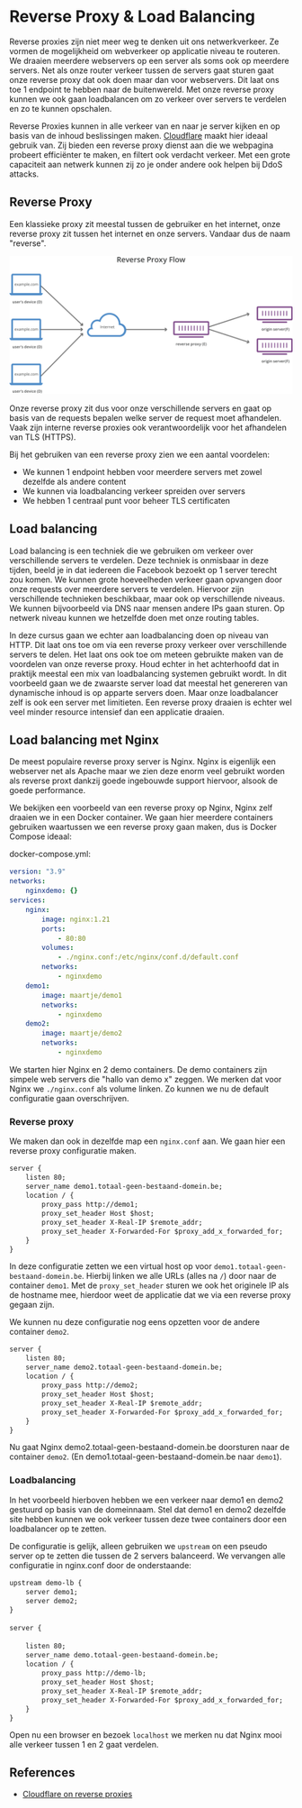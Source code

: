 # Reverse Proxy & Load Balancing

Reverse proxies zijn niet meer weg te denken uit ons netwerkverkeer. Ze vormen de mogelijkheid om webverkeer op applicatie niveau te routeren. We draaien meerdere webservers op een server als soms ook op meerdere servers. Net als onze router verkeer tussen de servers gaat sturen gaat onze reverse proxy dat ook doen maar dan voor webservers. Dit laat ons toe 1 endpoint te hebben naar de buitenwereld. Met onze reverse proxy kunnen we ook gaan loadbalancen om zo verkeer over servers te verdelen en zo te kunnen opschalen.

Reverse Proxies kunnen in alle verkeer van en naar je server kijken en op basis van de inhoud beslissingen maken. [Cloudflare](https://cloudflare.com) maakt hier ideaal gebruik van. Zij bieden een reverse proxy dienst aan die we webpagina probeert efficiënter te maken, en filtert ook verdacht verkeer. Met een grote capaciteit aan netwerk kunnen zij zo je onder andere ook helpen bij DdoS attacks.

## Reverse Proxy

Een klassieke proxy zit meestal tussen de gebruiker en het internet, onze reverse proxy zit tussen het internet en onze servers. Vandaar dus de naam "reverse".

![reverse proxy flow](./reverse-proxy-flow.svg)

Onze reverse proxy zit dus voor onze verschillende servers en gaat op basis van de requests bepalen welke server de request moet afhandelen. Vaak zijn interne reverse proxies ook verantwoordelijk voor het afhandelen van TLS (HTTPS).

Bij het gebruiken van een reverse proxy zien we een aantal voordelen:

-   We kunnen 1 endpoint hebben voor meerdere servers met zowel dezelfde als andere content
-   We kunnen via loadbalancing verkeer spreiden over servers
-   We hebben 1 centraal punt voor beheer TLS certificaten

## Load balancing

Load balancing is een techniek die we gebruiken om verkeer over verschillende servers te verdelen. Deze techniek is onmisbaar in deze tijden, beeld je in dat iedereen die Facebook bezoekt op 1 server terecht zou komen. We kunnen grote hoeveelheden verkeer gaan opvangen door onze requests over meerdere servers te verdelen. Hiervoor zijn verschillende technieken beschikbaar, maar ook op verschillende niveaus. We kunnen bijvoorbeeld via DNS naar mensen andere IPs gaan sturen. Op netwerk niveau kunnen we hetzelfde doen met onze routing tables.

In deze cursus gaan we echter aan loadbalancing doen op niveau van HTTP. Dit laat ons toe om via een reverse proxy verkeer over verschillende servers te delen. Het laat ons ook toe om meteen gebruikte maken van de voordelen van onze reverse proxy.
Houd echter in het achterhoofd dat in praktijk meestal een mix van loadbalancing systemen gebruikt wordt. In dit voorbeeld gaan we de zwaarste server load dat meestal het genereren van dynamische inhoud is op apparte servers doen. Maar onze loadbalancer zelf is ook een server met limitieten. Een reverse proxy draaien is echter wel veel minder resource intensief dan een applicatie draaien.

## Load balancing met Nginx

De meest populaire reverse proxy server is Nginx. Nginx is eigenlijk een webserver net als Apache maar we zien deze enorm veel gebruikt worden als reverse proxt dankzij goede ingebouwde support hiervoor, alsook de goede performance.

We bekijken een voorbeeld van een reverse proxy op Nginx, Nginx zelf draaien we in een Docker container.
We gaan hier meerdere containers gebruiken waartussen we een reverse proxy gaan maken, dus is Docker Compose ideaal:

docker-compose.yml:

```yaml
version: "3.9"
networks:
    nginxdemo: {}
services:
    nginx:
        image: nginx:1.21
        ports:
            - 80:80
        volumes:
            - ./nginx.conf:/etc/nginx/conf.d/default.conf
        networks:
            - nginxdemo
    demo1:
        image: maartje/demo1
        networks:
            - nginxdemo
    demo2:
        image: maartje/demo2
        networks:
            - nginxdemo
```

We starten hier Nginx en 2 demo containers. De demo containers zijn simpele web servers die "hallo van demo x" zeggen.
We merken dat voor Nginx we `./nginx.conf` als volume linken. Zo kunnen we nu de default configuratie gaan overschrijven.

### Reverse proxy

We maken dan ook in dezelfde map een `nginx.conf` aan. We gaan hier een reverse proxy configuratie maken.

```
server {
    listen 80;
    server_name demo1.totaal-geen-bestaand-domein.be;
    location / {
        proxy_pass http://demo1;
        proxy_set_header Host $host;
        proxy_set_header X-Real-IP $remote_addr;
        proxy_set_header X-Forwarded-For $proxy_add_x_forwarded_for;
    }
}
```

In deze configuratie zetten we een virtual host op voor `demo1.totaal-geen-bestaand-domein.be`. Hierbij linken we alle URLs (alles na `/`) door naar de container `demo1`. Met de `proxy_set_header` sturen we ook het originele IP als de hostname mee, hierdoor weet de applicatie dat we via een reverse proxy gegaan zijn.

We kunnen nu deze configuratie nog eens opzetten voor de andere container `demo2`.

```
server {
    listen 80;
    server_name demo2.totaal-geen-bestaand-domein.be;
    location / {
        proxy_pass http://demo2;
        proxy_set_header Host $host;
        proxy_set_header X-Real-IP $remote_addr;
        proxy_set_header X-Forwarded-For $proxy_add_x_forwarded_for;
    }
}
```

Nu gaat Nginx demo2.totaal-geen-bestaand-domein.be doorsturen naar de container `demo2`. (En demo1.totaal-geen-bestaand-domein.be naar `demo1`).

### Loadbalancing

In het voorbeeld hierboven hebben we een verkeer naar demo1 en demo2 gestuurd op basis van de domeinnaam.
Stel dat demo1 en demo2 dezelfde site hebben kunnen we ook verkeer tussen deze twee containers door een loadbalancer op te zetten.

De configuratie is gelijk, alleen gebruiken we `upstream` on een pseudo server op te zetten die tussen de 2 servers balanceerd.
We vervangen alle configuratie in nginx.conf door de onderstaande:

```
upstream demo-lb {
    server demo1;
    server demo2;
}

server {

    listen 80;
    server_name demo.totaal-geen-bestaand-domein.be;
    location / {
        proxy_pass http://demo-lb;
        proxy_set_header Host $host;
        proxy_set_header X-Real-IP $remote_addr;
        proxy_set_header X-Forwarded-For $proxy_add_x_forwarded_for;
    }
}
```

Open nu een browser en bezoek `localhost` we merken nu dat Nginx mooi alle verkeer tussen 1 en 2 gaat verdelen.

## References

-   [Cloudflare on reverse proxies](https://www.cloudflare.com/learning/cdn/glossary/reverse-proxy/)

```

```
